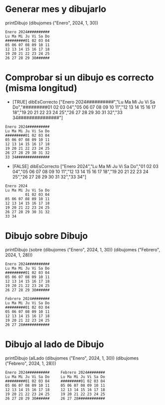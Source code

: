 
# Generar mes y dibujarlo
printDibujo (dibujomes ("Enero", 2024, 1, 30))

```
Enero 2024##########
Lu Ma Mi Ju Vi Sa Do
#########01 02 03 04
05 06 07 08 09 10 11
12 13 14 15 16 17 18
19 20 21 22 23 24 25
26 27 28 29 30######
```

# Comprobar si un dibujo es correcto (misma longitud)
- [TRUE] dibEsCorrecto ["Enero 2024##########","Lu Ma Mi Ju Vi Sa Do","#########01 02 03 04","05 06 07 08 09 10 11","12 13 14 15 16 17 18","19 20 21 22 23 24 25","26 27 28 29 30 31 32","33 34###############"]
```
Enero 2024##########
Lu Ma Mi Ju Vi Sa Do
#########01 02 03 04
05 06 07 08 09 10 11
12 13 14 15 16 17 18
19 20 21 22 23 24 25
26 27 28 29 30 31 32
33 34###############
```

- [FALSE] dibEsCorrecto ["Enero 2024","Lu Ma Mi Ju Vi Sa Do","01 02 03 04","05 06 07 08 09 10 11","12 13 14 15 16 17 18","19 20 21 22 23 24 25","26 27 28 29 30 31 32","33 34"]
```
Enero 2024
Lu Ma Mi Ju Vi Sa Do
         01 02 03 04
05 06 07 08 09 10 11
12 13 14 15 16 17 18
19 20 21 22 23 24 25
26 27 28 29 30 31 32
33 34
```

# Dibujo sobre Dibujo
printDibujo (sobre (dibujomes ("Enero", 2024, 1, 30)) (dibujomes ("Febrero", 2024, 1, 28)))
```
Enero 2024##########
Lu Ma Mi Ju Vi Sa Do
#########01 02 03 04
05 06 07 08 09 10 11
12 13 14 15 16 17 18
19 20 21 22 23 24 25
26 27 28 29 30######

Febrero 2024########
Lu Ma Mi Ju Vi Sa Do
#########01 02 03 04
05 06 07 08 09 10 11
12 13 14 15 16 17 18
19 20 21 22 23 24 25
26 27 28############
```

# Dibujo al lado de Dibujo
printDibujo (alLado (dibujomes ("Enero", 2024, 1, 30)) (dibujomes ("Febrero", 2024, 1, 28)))
```
Enero 2024##########     Febrero 2024########
Lu Ma Mi Ju Vi Sa Do     Lu Ma Mi Ju Vi Sa Do
#########01 02 03 04     #########01 02 03 04
05 06 07 08 09 10 11     05 06 07 08 09 10 11
12 13 14 15 16 17 18     12 13 14 15 16 17 18
19 20 21 22 23 24 25     19 20 21 22 23 24 25
26 27 28 29 30######     26 27 28############
```